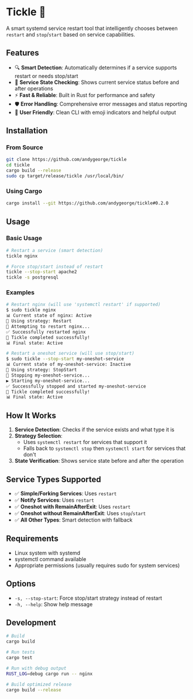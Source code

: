 # Tickle 🎯

A smart systemd service restart tool that intelligently chooses between `restart` and `stop`/`start` based on service capabilities.

## Features

- 🔍 **Smart Detection**: Automatically determines if a service supports restart or needs stop/start
- 🎯 **Service State Checking**: Shows current service status before and after operations  
- ⚡ **Fast & Reliable**: Built in Rust for performance and safety
- 🛡️ **Error Handling**: Comprehensive error messages and status reporting
- 🎨 **User Friendly**: Clean CLI with emoji indicators and helpful output

## Installation

### From Source
```bash
git clone https://github.com/andygeorge/tickle
cd tickle
cargo build --release
sudo cp target/release/tickle /usr/local/bin/
```

### Using Cargo
```bash
cargo install --git https://github.com/andygeorge/tickle#0.2.0
```

## Usage

### Basic Usage
```bash
# Restart a service (smart detection)
tickle nginx

# Force stop/start instead of restart
tickle --stop-start apache2
tickle -s postgresql
```

### Examples
```bash
# Restart nginx (will use 'systemctl restart' if supported)
$ sudo tickle nginx
📊 Current state of nginx: Active
🎯 Using strategy: Restart
🔄 Attempting to restart nginx...
✅ Successfully restarted nginx
🎉 Tickle completed successfully!
📊 Final state: Active

# Restart a oneshot service (will use stop/start)
$ sudo tickle --stop-start my-oneshot-service
📊 Current state of my-oneshot-service: Inactive
🎯 Using strategy: StopStart
🛑 Stopping my-oneshot-service...
▶️ Starting my-oneshot-service...
✅ Successfully stopped and started my-oneshot-service
🎉 Tickle completed successfully!
📊 Final state: Active
```

## How It Works

1. **Service Detection**: Checks if the service exists and what type it is
2. **Strategy Selection**: 
   - Uses `systemctl restart` for services that support it
   - Falls back to `systemctl stop` then `systemctl start` for services that don't
3. **State Verification**: Shows service state before and after the operation

## Service Types Supported

- ✅ **Simple/Forking Services**: Uses `restart`
- ✅ **Notify Services**: Uses `restart` 
- ✅ **Oneshot with RemainAfterExit**: Uses `restart`
- ✅ **Oneshot without RemainAfterExit**: Uses `stop`/`start`
- ✅ **All Other Types**: Smart detection with fallback

## Requirements

- Linux system with systemd
- systemctl command available
- Appropriate permissions (usually requires sudo for system services)

## Options

- `-s, --stop-start`: Force stop/start strategy instead of restart
- `-h, --help`: Show help message

## Development

```bash
# Build
cargo build

# Run tests
cargo test

# Run with debug output
RUST_LOG=debug cargo run -- nginx

# Build optimized release
cargo build --release
```

